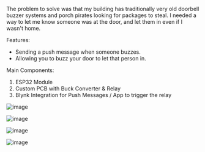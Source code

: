 The problem to solve was that my building has traditionally very old doorbell buzzer systems and porch pirates looking for packages to steal. I needed a way to let me know someone was at the door, and let them in even if I wasn't home.

Features:
- Sending a push message when someone buzzes.
- Allowing you to buzz your door to let that person in.

Main Components:
1. ESP32 Module
2. Custom PCB with Buck Converter & Relay
4. Blynk Integration for Push Messages / App to trigger the relay

![image](https://github.com/user-attachments/assets/60e22c8a-bd46-43ee-820d-4f76c3db4855)

![image](https://github.com/user-attachments/assets/04587388-e9cd-473e-b699-7f0da59775b4)

![image](https://github.com/user-attachments/assets/cf17f2ba-4e5b-45bb-80f2-6a703f44449e)

![image](https://github.com/user-attachments/assets/dc70564c-bc6c-4799-823f-e74841bc9a0c)

